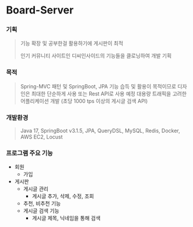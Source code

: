 # Board-Server

### 기획
> 기능 확장 및 공부한걸 활용하기에 게시판이 최적
>
> 인기 커뮤니티 사이트인 디씨인사이드의 기능들을 클로닝하여 개발 기획

### 목적
> Spring-MVC 패턴 및 SpringBoot, JPA 기능 습득 및 활용이 목적이므로 디자인은 최대한 단순하게 사용 또는 Rest API로 사용 예정
> 대용량 트래픽을 고려한 어플리케이션 개발 (초당 1000 tps 이상의 게시글 검색 API)

### 개발환경
> Java 17, SpringBoot v3.1.5, JPA, QueryDSL, MySQL, Redis, Docker, AWS EC2, Locust

### 프로그램 주요 기능
- 회원
  - 가입
- 게시판
    - 게시글 관리
        - 게시글 추가, 삭제, 수정, 조회
    - 추천, 비추천 기능
    - 게시글 검색 기능
        - 게시글 제목, 닉네임을 통해 검색